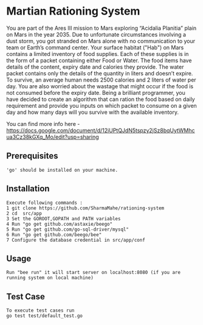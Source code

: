 # Martian Rationing System
You are part of the Ares III mission to Mars exploring “Acidalia Planitia” plain on Mars in the year 2035. Due to unfortunate circumstances involving a dust storm, you got stranded on Mars alone with no communication to your team or Earth’s command center.
Your surface habitat ("Hab") on Mars contains a limited inventory of food supplies. Each of these supplies is in the form of a packet containing either Food or Water. The food items have details of the content, expiry date and calories they provide. The water packet contains only the details of the quantity in liters and doesn’t expire.
To survive, an average human needs 2500 calories and 2 liters of water per day. You are also worried about the wastage that might occur if the food is not consumed before the expiry date. Being a brilliant programmer, you have decided to create an algorithm that can ration the food based on daily requirement and provide you inputs on which packet to consume on a given day and how many days will you survive with the available inventory.

You can find more info here - https://docs.google.com/document/d/12iUPtQJdN5tspzy2jSz8bqUytWMhcua3Cz38kGXq_Mo/edit?usp=sharing

## Prerequisites
    'go' should be installed on your machine.

## Installation
	Execute following commands :
	1 git clone https://github.com/SharmaMahe/rationing-system
	2 cd  src/app
	3 Set the GOROOT,GOPATH and PATH variables 
    4 Run "go get github.com/astaxie/beego"
	5 Run "go get github.com/go-sql-driver/mysql"
	6 Run "go get github.com/beego/bee"
    7 Configure the database credential in src/app/conf
    
## Usage

	Run "bee run" it will start server on localhost:8080 (if you are running system on local machine)


## Test Case
	To execute test cases run 
	go test test/default_test.go